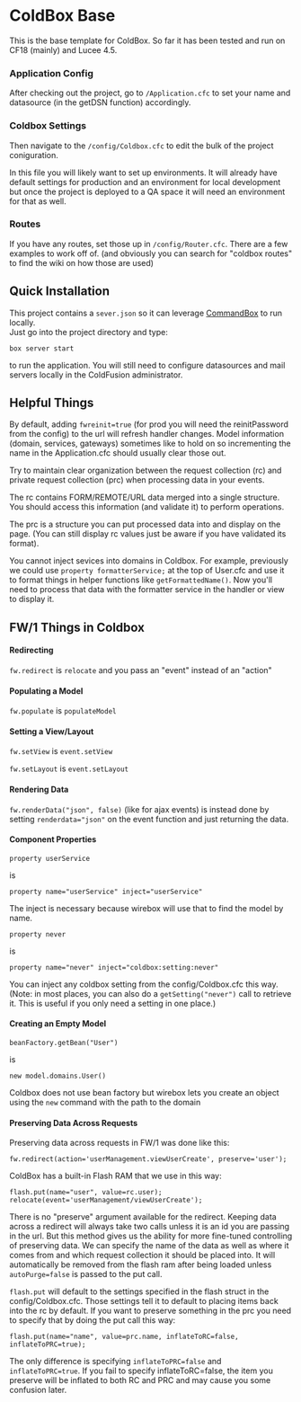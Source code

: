 # ColdBox Base

This is the base template for ColdBox. So far it has been tested and run on CF18 (mainly) and Lucee 4.5. 


### Application Config
After checking out the project, go to `/Application.cfc` to set your name and datasource (in the getDSN function) accordingly.


### Coldbox Settings
Then navigate to the `/config/Coldbox.cfc` to edit the bulk of the project coniguration. 

In this file you will likely want to set up environments. It will already have default settings for production and an environment for local development but once the project is deployed to a QA space it will need an environment for that as well.


### Routes
If you have any routes, set those up in `/config/Router.cfc`. There are a few examples to work off of. (and obviously you can search for "coldbox routes" to find the wiki on how those are used) 

## Quick Installation

This project contains a `sever.json` so it can leverage [CommandBox](http://www.ortussolutions.com/products/commandbox) to run locally.  
Just go into the project directory and type:

```
box server start
```

to run the application. You will still need to configure datasources and mail servers locally in the ColdFusion administrator.

## Helpful Things
By default, adding `fwreinit=true` (for prod you will need the reinitPassword from the config) to the url will refresh handler changes. Model information (domain, services, gateways) sometimes like to hold on so incrementing the name in the Application.cfc should usually clear those out.
  
Try to maintain clear organization between the request collection (rc) and private request collection (prc) when processing data in your events.

The rc contains FORM/REMOTE/URL data merged into a single structure. You should access this information (and validate it) to perform operations.

The prc is a structure you can put processed data into and display on the page. (You can still display rc values just be aware if you have validated its format).

You cannot inject sevices into domains in Coldbox. For example, previously we could use `property formatterService;` at the top of User.cfc and use it to format things in helper functions like `getFormattedName()`. Now you'll need to process that data with the formatter service in the handler or view to display it.

## FW/1 Things in Coldbox
#### Redirecting
`fw.redirect` is `relocate` and you pass an "event" instead of an "action"

#### Populating a Model
`fw.populate` is `populateModel`

#### Setting a View/Layout
`fw.setView` is `event.setView`

`fw.setLayout` is `event.setLayout`

#### Rendering Data
`fw.renderData("json", false)` (like for ajax events) is instead done by setting `renderdata="json"` on the event function and just returning the data.

#### Component Properties
```
property userService
```
 is 
 ```
 property name="userService" inject="userService"
 ```
 The inject is necessary because wirebox will use that to find the model by name.

```
property never
``` 
is 
```
property name="never" inject="coldbox:setting:never"
```
You can inject any coldbox setting from the config/Coldbox.cfc this way. (Note: in most places, you can also do a `getSetting("never")` call to retrieve it. This is useful if you only need a setting in one place.)

#### Creating an Empty Model
```
beanFactory.getBean("User")
``` 
is 
```
new model.domains.User()
```
Coldbox does not use bean factory but wirebox lets you create an object using the `new` command with the path to the domain

#### Preserving Data Across Requests
Preserving data across requests in FW/1 was done like this:
```
fw.redirect(action='userManagement.viewUserCreate', preserve='user');
``` 
ColdBox has a built-in Flash RAM that we use in this way: 
```
flash.put(name="user", value=rc.user);
relocate(event='userManagement/viewUserCreate');
```
There is no "preserve" argument available for the redirect. Keeping data across a redirect will always take two calls unless it is an id you are passing in the url. But this method gives us the ability for more fine-tuned controlling of preserving data. We can specify the name of the data as well as where it comes from and which request collection it should be placed into. It will automatically be removed from the flash ram after being loaded unless `autoPurge=false` is passed to the put call.

`flash.put` will default to the settings specified in the flash struct in the config/Coldbox.cfc. Those settings tell it to default to placing items back into the rc by default. If you want to preserve something in the prc you need to specify that by doing the put call this way:
```
flash.put(name="name", value=prc.name, inflateToRC=false, inflateToPRC=true);
```
The only difference is specifying `inflateToPRC=false` and `inflateToPRC=true`. If you fail to specify inflateToRC=false, the item you preserve will be inflated to both RC and PRC and may cause you some confusion later.